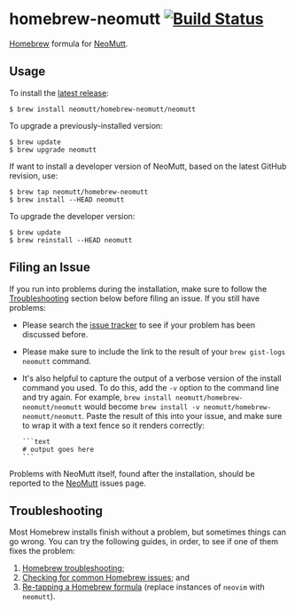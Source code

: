 # homebrew-neomutt [![Build Status](https://travis-ci.org/neomutt/homebrew-neomutt.svg?branch=master)](https://travis-ci.org/neomutt/homebrew-neomutt)

[Homebrew][brew] formula for [NeoMutt][neomutt].

## Usage

To install the [latest release][neomutt-releases]:

```shell
$ brew install neomutt/homebrew-neomutt/neomutt
```

To upgrade a previously-installed version:

```shell
$ brew update
$ brew upgrade neomutt
```

If want to install a developer version of NeoMutt, based on the 
latest GitHub revision, use:

```shell
$ brew tap neomutt/homebrew-neomutt
$ brew install --HEAD neomutt
```

To upgrade the developer version:

```shell
$ brew update
$ brew reinstall --HEAD neomutt
```

## Filing an Issue

If you run into problems during the installation, make sure to follow the
[Troubleshooting](#troubleshooting) section below before filing an issue.  If
you still have problems:

* Please search the [issue tracker][neomutt-brew-issues] to see if your 
  problem has been discussed before.
* Please make sure to include the link to the result of your
  `brew gist-logs neomutt` command.
* It's also helpful to capture the output of a verbose version of the install
  command you used.  To do this, add the `-v` option to the command line and try
  again.  For example, `brew install neomutt/homebrew-neomutt/neomutt` would become `brew
  install -v neomutt/homebrew-neomutt/neomutt`.  Paste the result of this into your issue,
  and make sure to wrap it with a text fence so it renders correctly:

      ```text
      # output goes here
      ```

Problems with NeoMutt itself, found after the installation, should be reported 
to the [NeoMutt][neomutt-issues] issues page.

## Troubleshooting

Most Homebrew installs finish without a problem, but sometimes things can go wrong. You can 
try the following guides, in order, to see if one of them fixes the problem:

1. [Homebrew troubleshooting][brew-trouble];
2. [Checking for common Homebrew issues][brew-common]; and
3. [Re-tapping a Homebrew formula][brew-retap] (replace instances of `neovim` 
   with `neomutt`).

[brew]: http://brew.sh
[brew-common]: https://github.com/Homebrew/homebrew/blob/master/share/doc/homebrew/Troubleshooting.md#check-for-common-issues
[brew-trouble]: https://github.com/Homebrew/homebrew/blob/master/share/doc/homebrew/Troubleshooting.md
[brew-retap]: https://github.com/neovim/homebrew-neovim#troubleshooting
[neomutt]: http://www.neomutt.org
[neomutt-releases]: https://github.com/neomutt/neomutt/releases
[neomutt-issues]: https://github.com/neomutt/neomutt/issues
[neomutt-brew-issues]: https://github.com/neomutt/homebrew-neomutt/issues

